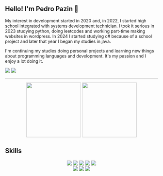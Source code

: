 ## Hello! I'm Pedro Pazin 👾
My interest in development started in 2020 and, in 2022, I started high school integrated with systems development technician. I took it serious in 2023 studying python, doing leetcodes and working part-time making websites in wordpress. In 2024 I started studying c# because of a school project and later that year I began my studies in java.

I'm continuing my studies doing personal projects and learning new things about programming languages and development. It's my passion and I enjoy a lot doing it.

<div>
  <a href="https://www.instagram.com/pedrolucaspazin/"><img src="https://img.shields.io/badge/Instagram-E4405F?style=for-the-badge&logo=instagram&logoColor=white"></a>
  <a href="https://www.linkedin.com/in/pedro-pazin-b29256305/"><img src="https://img.shields.io/badge/LinkedIn-0077B5?style=for-the-badge&logo=linkedin&logoColor=white"></a>
</div>
<hr>
<div align=center>
  
<img style="height: 180px" src="https://github-readme-stats-phi-sable-93.vercel.app/api?username=PedroPazin&show_icons=true&theme=moltack&hide_border=true&include_all_commits=true&hide=contribs">
<img style="height: 180px" src="https://github-readme-stats-phi-sable-93.vercel.app/api/top-langs/?username=PedroPazin&show_icons=true&layout=compact&theme=moltack&hide_border=true">

</div>

## Skills

<div align=center>
  <img align="center" src="https://img.shields.io/badge/C%23-239120?style=for-the-badge&logo=c-sharp&logoColor=white" />
  <img align="center" src="https://img.shields.io/badge/Python-14354C?style=for-the-badge&logo=python&logoColor=white" />
  <img align="center" src="https://img.shields.io/badge/HTML5-E34F26?style=for-the-badge&logo=html5&logoColor=white" />
  <img align="center" src="https://img.shields.io/badge/CSS3-1572B6?style=for-the-badge&logo=css3&logoColor=white" />
  <img align="center" src="https://img.shields.io/badge/JavaScript-F7DF1E?style=for-the-badge&logo=javascript&logoColor=black" />
  
</div>
<div align=center>
  <!--<img align="center" src="https://img.shields.io/badge/Java-red?style=for-the-badge&logo=openjdk&logoColor=white" /><-->
  <img align="center" src="https://img.shields.io/badge/jQuery-0769AD?style=for-the-badge&logo=jquery&logoColor=white" />
  <img align="center" src="https://img.shields.io/badge/PostgreSQL-316192?style=for-the-badge&logo=postgresql&logoColor=white" />
  <img align="center" src="https://img.shields.io/badge/Unity-100000?style=for-the-badge&logo=unity&logoColor=white" />
</div>



